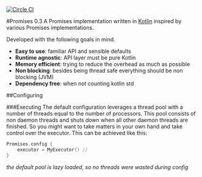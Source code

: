 [![Circle CI](https://circleci.com/gh/mplatvoet/promises.svg?style=svg&circle-token=57cc98ef2342222e101c36dc06c1835f5954e8ce)](https://circleci.com/gh/mplatvoet/promises)

#Promises 0.3
A Promises implementation written in [Kotlin](http://kotlinlang.org) inspired by various Promises implementations.

Developed with the following goals in mind.

* **Easy to use**: familiar API and sensible defaults
* **Runtime agnostic**: API layer must be pure Kotlin
* **Memory efficient**: trying to reduce the overhead as much as possible
* **Non blocking**: besides being thread safe everything should be non blocking (JVM)
* **Dependency free**: when not counting kotlin std 



##Configuring


###Executing
The default configuration leverages a thread pool with a number of threads equal to the number of processors. This pool consists of non daemon threads and shuts down when all other daemon threads are finished. So you might want to take matters in your own hand and take control over the executor. This can be achieved like this:
```kotlin
Promises.config {
	executor = MyExecutor() // 
}
```
*the default pool is lazy loaded, so no threads were wasted during config*




